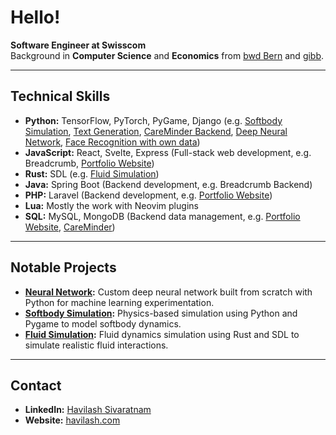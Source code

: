 # Hello!

**Software Engineer at Swisscom**  
Background in **Computer Science** and **Economics** from [bwd Bern](https://bwdbern.ch/) and [gibb](https://gibb.ch/).

---

## Technical Skills

- **Python:** TensorFlow, PyTorch, PyGame, Django (e.g. [Softbody Simulation](https://github.com/Havilash/softbody-simulation), [Text Generation](https://github.com/havilash/text-generation), [CareMinder Backend](https://github.com/rergr/CareMinder), [Deep Neural Network](https://github.com/Havilash/neural-network), [Face Recognition with own data](https://github.com/Havilash/face-recognition))  
- **JavaScript:** React, Svelte, Express (Full-stack web development, e.g. Breadcrumb, [Portfolio Website](https://github.com/Havilash/portfolio-website))  
- **Rust:** SDL (e.g. [Fluid Simulation](https://github.com/Havilash/fluid-simulation))  
- **Java:** Spring Boot (Backend development, e.g. Breadcrumb Backend)  
- **PHP:** Laravel (Backend development, e.g. [Portfolio Website](https://github.com/Havilash/portfolio-website))  
- **Lua:** Mostly the work with Neovim plugins  
- **SQL:** MySQL, MongoDB (Backend data management, e.g. [Portfolio Website](https://github.com/Havilash/portfolio-website), [CareMinder](https://github.com/rergr/CareMinder))  


---

## Notable Projects

- **[Neural Network](https://github.com/Havilash/neural-network):** Custom deep neural network built from scratch with Python for machine learning experimentation.  
- **[Softbody Simulation](https://github.com/Havilash/softbody-simulation):** Physics-based simulation using Python and Pygame to model softbody dynamics.  
- **[Fluid Simulation](https://github.com/Havilash/fluid-simulation):** Fluid dynamics simulation using Rust and SDL to simulate realistic fluid interactions.  

---

## Contact

- **LinkedIn:** [Havilash Sivaratnam](https://www.linkedin.com/in/havilash-sivaratnam-586083265/)  
- **Website:** [havilash.com](https://havilash.com)

